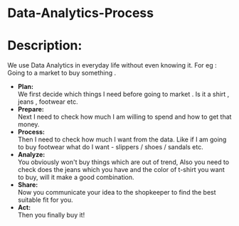 # Data-Analytics-Process

# Description:
We use Data Analytics in everyday life without even knowing it.
For eg : Going to a market to buy something .


- **Plan:**\
      We first decide which things I need before going to market . Is it a shirt , jeans , footwear etc.
- **Prepare:**\
      Next I need to check how much I am willing to spend and how to get that money.
- **Process:**\
      Then I need to check how much I want from the data. Like if I am going to buy footwear what do I want - slippers / shoes / sandals etc.
- **Analyze:**\
      You obviously won't buy things which are out of trend, Also you need to check does the jeans which you have and the color of t-shirt you want to buy, will it make a good combination.
- **Share:**\
      Now you communicate your idea to the shopkeeper to find the best suitable fit for you.
- **Act:**\
      Then you finally buy it!
